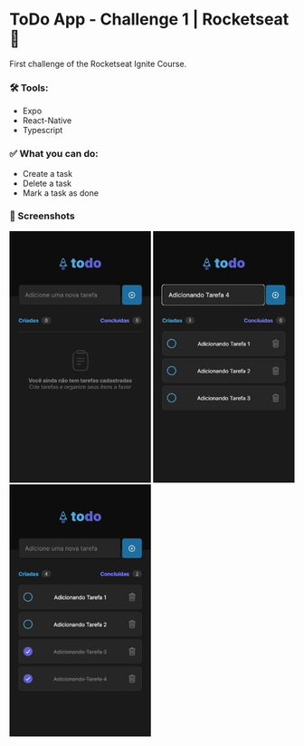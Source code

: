 # ToDo App - Challenge 1 | Rocketseat :rocket:

First challenge of the Rocketseat Ignite Course.

### :hammer_and_wrench: Tools:

- Expo
- React-Native
- Typescript

### :white_check_mark: What you can do:

- Create a task
- Delete a task
- Mark a task as done

### :iphone: Screenshots

<p>
    <img src="./src/assets/screenshots/noTasks.png" alt="noTasks" width="250"/>
    <img src="./src/assets/screenshots/addTask.png" alt="addTask" width="250"/>
    <img src="./src/assets/screenshots/taskDone.png" alt="taskDone" width="250"/>
</p>
